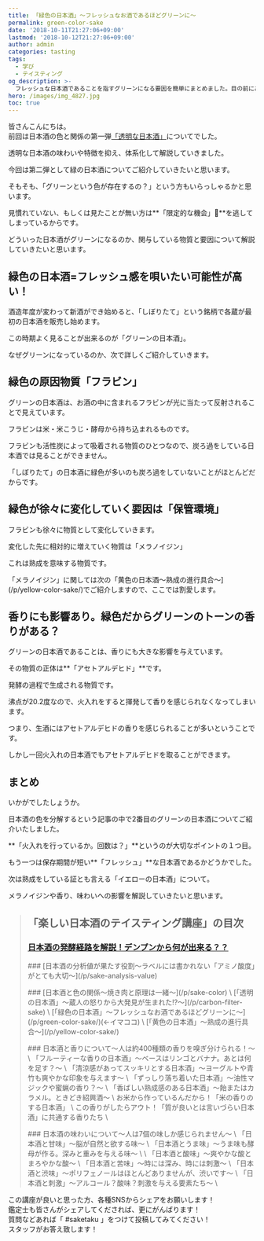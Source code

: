 ```yaml
---
title: 「緑色の日本酒」〜フレッシュなお酒であるほどグリーンに〜
permalink: green-color-sake
date: '2018-10-11T21:27:06+09:00'
lastmod: '2018-10-12T21:27:06+09:00'
author: admin
categories: tasting
tags:
  - 学び
  - テイスティング
og_description: >-
  フレッシュな日本酒であることを指すグリーンになる要因を簡単にまとめました。目の前にある日本酒が緑色なら、フラビンという物質が多い可能性を示します。ビタミンB2として知られていて、日本酒には米・米こうじ・酵母から取り込まれています。フラビンはメラノイジンが増加していくことで相対的に量が少なくなり、次第に緑色では無くなっていきます。また緑色の日本酒だと、グリーンのトーンを指す香りを感じることが出来る可能性が高いです。その正体はアセトアルデヒドです。沸点は20.2度なので、火入れを行うことで基本的には消失します。
hero: /images/img_4827.jpg
toc: true
---
```

皆さんこんにちは。  \
前回は日本酒の色と関係の第一弾[「透明な日本酒」](/p/carbon-filter-sake)についてでした。

透明な日本酒の味わいや特徴を抑え、体系化して解説していきました。

今回は第二弾として緑の日本酒についてご紹介していきたいと思います。

そもそも、「グリーンという色が存在するの？」という方もいらっしゃるかと思います。

見慣れていない、もしくは見たことが無い方は**「限定的な機会」**を逃してしまっているからです。

どういった日本酒がグリーンになるのか、関与している物質と要因について解説していきたいと思います。


## 緑色の日本酒=フレッシュ感を唄いたい可能性が高い！

酒造年度が変わって新酒ができ始めると、「しぼりたて」という銘柄で各蔵が最初の日本酒を販売し始めます。

この時期よく見ることが出来るのが「グリーンの日本酒」。

なぜグリーンになっているのか、次で詳しくご紹介していきます。


## 緑色の原因物質「フラビン」

グリーンの日本酒は、お酒の中に含まれるフラビンが光に当たって反射されることで見えています。

フラビンは米・米こうじ・酵母から持ち込まれるものです。

フラビンも活性炭によって吸着される物質のひとつなので、炭ろ過をしている日本酒では見ることができません。

「しぼりたて」の日本酒に緑色が多いのも炭ろ過をしていないことがほとんどだからです。


## 緑色が徐々に変化していく要因は「保管環境」

フラビンも徐々に物質として変化していきます。

変化した先に相対的に増えていく物質は「メラノイジン」

これは熟成を意味する物質です。

「メラノイジン」に関しては次の「黄色の日本酒〜熟成の進行具合〜](/p/yellow-color-sake/)でご紹介しますので、ここでは割愛します。


## 香りにも影響あり。緑色だからグリーンのトーンの香りがある？

グリーンの日本酒であることは、香りにも大きな影響を与えています。

その物質の正体は**「アセトアルデヒド」**です。

発酵の過程で生成される物質です。

沸点が20.2度なので、火入れをすると揮発して香りを感じられなくなってしまいます。

つまり、生酒にはアセトアルデヒドの香りを感じられることが多いということです。

しかし一回火入れの日本酒でもアセトアルデヒドを取ることができます。


## まとめ

いかがでしたしょうか。

日本酒の色を分解するという記事の中で2番目のグリーンの日本酒についてご紹介いたしました。

**「火入れを行っているか。回数は？」**というのが大切なポイントの１つ目。

もう一つは保存期間が短い**「フレッシュ」**な日本酒であるかどうかでした。

次は熟成をしている証とも言える「イエローの日本酒」について。

メラノイジンや香り、味わいへの影響を解説していきたいと思います。

> ## 「楽しい日本酒のテイスティング講座」の目次
> ### [日本酒の発酵経路を解説！デンプンから何が出来る？？](/p/alcohol-fermentation/)
><p><p/>
> ### [日本酒の分析値が果たす役割〜ラベルには書かれない「アミノ酸度」がとても大切〜](/p/sake-analysis-value)
><p><p/>
> ### [日本酒と色の関係〜焼き肉と原理は一緒〜](/p/sake-color) \
> [「透明の日本酒」〜蔵人の怒りから大発見が生まれた!?〜](/p/carbon-filter-sake) \
> [「緑色の日本酒」〜フレッシュなお酒であるほどグリーンに〜](/p/green-color-sake/)(←イマココ) \
> [「黄色の日本酒」〜熟成の進行具合〜](/p/yellow-color-sake/)
><p><p/>
> ### 日本酒と香りについて〜人は約400種類の香りを嗅ぎ分けられる！〜 \
> 「フルーティーな香りの日本酒」〜ベースはリンゴとバナナ。あとは何を足す？〜 \
> 「清涼感があってスッキリとする日本酒」〜ヨーグルトや青竹も爽やかな印象を与えます〜 \
> 「ずっしり落ち着いた日本酒」〜油性マジックや蜜蝋の香り？〜 \
> 「香ばしい熟成感のある日本酒」〜飴またはカラメル。ときどき紹興酒〜 \
> お米から作っているんだから！「米の香りのする日本酒」 \
> この香りがしたらアウト！「質が良いとは言いづらい日本酒」に共通する香りたち \
><p><p/>
> ### 日本酒の味わいについて〜人は7個の味しか感じられません〜 \
> 「日本酒と甘味」〜脳が自然と欲する味〜 \
> 「日本酒とうま味」〜うま味も酵母が作る。深みと重みを与える味〜 \ \
> 「日本酒と酸味」〜爽やかな酸とまろやかな酸〜 \
> 「日本酒と苦味」〜時には深み、時には刺激〜 \
> 「日本酒と渋味」〜ポリフェノールはほとんどありませんが、渋いです〜 \
> 「日本酒と刺激」〜アルコール？酸味？刺激を与える要素たち〜 \
この講座が良いと思った方、各種SNSからシェアをお願いします！ \
鑑定士も皆さんがシェアしてくだされば、更にがんばります！ \
質問などあれば「 #saketaku 」をつけて投稿してみてください！ \
スタッフがお答え致します！
